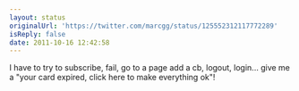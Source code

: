 ```yaml
---
layout: status
originalUrl: 'https://twitter.com/marcgg/status/125552312117772289'
isReply: false
date: 2011-10-16 12:42:58
---
```


I have to try to subscribe, fail, go to a page add a cb, logout, login... give me a "your card expired, click here to make everything ok"!

